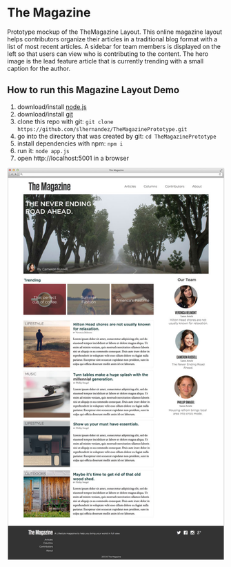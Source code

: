 The Magazine 
============

Prototype mockup of the TheMagazine Layout.  This online magazine layout helps contributors organize their articles in a traditional blog format with a list of most recent articles.  A sidebar for team members is displayed on the left so that users can view who is contributing to the content.  The hero image is the lead feature article that  is currently trending with a small caption for the author.

## How to run this Magazine Layout Demo 

1. download/install [node.js](http://nodejs.org)
1. download/install [git](http://git-scm.com/)
1. clone this repo with git: `git clone https://github.com/slhernandez/TheMagazinePrototype.git`
1. go into the directory that was created by git: `cd TheMagazinePrototype`
1. install dependencies with npm: `npm i`
1. run it: `node app.js`
1. open http://localhost:5001 in a browser

![WebPrototype - Boilerplate for creating websites](public/images/MagazineHome_700.jpg "WebPrototype")
